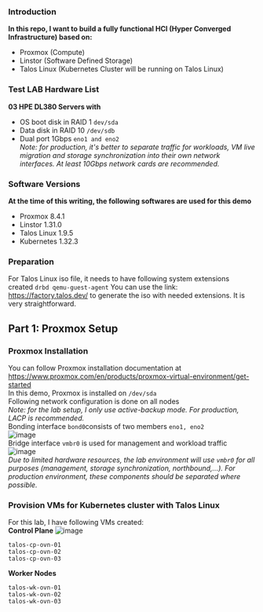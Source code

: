 ### Introduction
**In this repo, I want to build a fully functional HCI (Hyper Converged Infrastructure) based on:**  
- Proxmox (Compute)
- Linstor (Software Defined Storage)
- Talos Linux (Kubernetes Cluster will be running on Talos Linux)

### Test LAB Hardware List
**03 HPE DL380 Servers with**
- OS boot disk in RAID 1 `dev/sda`
- Data disk in RAID 10 `/dev/sdb`
- Dual port 1Gbps `eno1 and eno2`  
*Note: for production, it's better to separate traffic for workloads, VM live migration and storage synchronization into their own network interfaces. At least 10Gbps network cards are recommended.*
### Software Versions
**At the time of this writing, the following softwares are used for this demo**
- Proxmox 8.4.1
- Linstor 1.31.0
- Talos Linux 1.9.5
- Kubernetes 1.32.3
### Preparation
For Talos Linux iso file, it needs to have following system extensions created
``
drbd
qemu-guest-agent
``
You can use the link: https://factory.talos.dev/ to generate the iso with needed extensions.  It is very straightforward.  
## Part 1: Proxmox Setup    
### Proxmox Installation
You can follow Proxmox installation documentation at https://www.proxmox.com/en/products/proxmox-virtual-environment/get-started  
In this demo, Proxmox is installed on `/dev/sda`  
Following network configuration is done on all nodes  
*Note: for the lab setup, I only use active-backup mode. For production, LACP is recommended.*  
Bonding interface `bond0`consists of two members `eno1, eno2`  
![image](https://github.com/user-attachments/assets/41048945-ea45-4269-aa6b-728773f18af3)  
Bridge interface `vmbr0` is used for management and workload traffic  
![image](https://github.com/user-attachments/assets/345a7345-547b-43fc-aea5-3ee5b36fd5d7)  
*Due to limited hardware resources, the lab environment will use `vmbr0` for all purposes (management, storage synchronization, northbound,...). For production environment, these components should be separated where possible.*  
### Provision VMs for Kubernetes cluster with Talos Linux  
For this lab, I have following VMs created:  
**Control Plane**
![image](https://github.com/user-attachments/assets/5bdd8b06-0979-4051-ac1d-aba337ca6ea1)

```
talos-cp-ovn-01 
talos-cp-ovn-02
talos-cp-ovn-03
```
**Worker Nodes**

```
talos-wk-ovn-01
talos-wk-ovn-02
talos-wk-ovn-03
```






